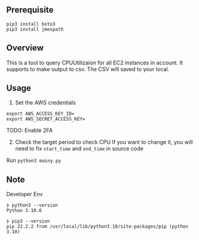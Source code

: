 ## Prerequisite
```
pip3 install boto3 
pip3 install jmespath
```

## Overview
This is a tool to query CPUUtilizaion for all EC2 instances in account.
It supports to make output to csv. The CSV will saved to your local.

## Usage
1. Set the AWS credentials
```
export AWS_ACCESS_KEY_ID=
export AWS_SECRET_ACCESS_KEY=
```
TODO: Enable 2FA 

2. Check the target period to check CPU
     If you want to change it, you will need to fix `start_time` and `end_time` in source code



Run `python3 mainy.py`

## Note
Developer Env
```
❯ python3 --version
Python 3.10.6

❯ pip3 --version
pip 22.2.2 from /usr/local/lib/python3.10/site-packages/pip (python 3.10)
```